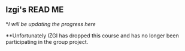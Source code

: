 ## Izgi's READ ME

**I will be updating the progress here*

**Unfortunately IZGI has dropped this course and has no longer been participating in the group project.
